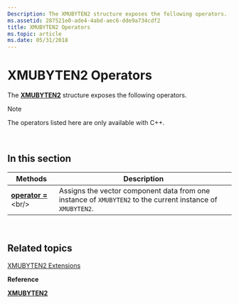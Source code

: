```yaml
---
Description: The XMUBYTEN2 structure exposes the following operators.
ms.assetid: 287521e0-ade4-4abd-aec6-dde9a734cdf2
title: XMUBYTEN2 Operators
ms.topic: article
ms.date: 05/31/2018
---
```


# XMUBYTEN2 Operators

The [**XMUBYTEN2**](/windows/desktop/api/DirectXPackedVector/ns-directxpackedvector-xmubyten2) structure exposes the following operators.

> [!Note]  
> The operators listed here are only available with C++.

 

## In this section



| Methods                                                | Description                                                                                                           |
|--------------------------------------------------------|-----------------------------------------------------------------------------------------------------------------------|
| [**operator =**](https://msdn.microsoft.com/en-us/library/Hh404735(v=VS.85).aspx)<br/> | Assigns the vector component data from one instance of `XMUBYTEN2` to the current instance of `XMUBYTEN2`.<br/> |



 

## Related topics

<dl> <dt>

[XMUBYTEN2 Extensions](ovw-xmubyten2-extensions.md)
</dt> <dt>

**Reference**
</dt> <dt>

[**XMUBYTEN2**](/windows/desktop/api/DirectXPackedVector/ns-directxpackedvector-xmubyten2)
</dt> </dl>

 

 




